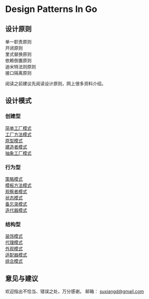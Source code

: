 # Design Patterns In Go

## 设计原则
单一职责原则  
开闭原则  
里式替换原则  
依赖倒置原则  
迪米特法则原则  
接口隔离原则

阅读之前建议先阅读设计原则，网上很多资料介绍。

## 设计模式
### 创建型
[简单工厂模式](./simple_factory)  
[工厂方法模式](./factory_method)  
[原型模式](./prototype)  
[建造者模式](./builder)  
[抽象工厂模式](./abstract_factory)

### 行为型
[策略模式](./strategy)  
[模板方法模式](./template_method)  
[观察者模式](./observer)  
[状态模式](./state)  
[备忘录模式](./memento)  
[迭代器模式]()

### 结构型
[装饰模式](./decorator)  
[代理模式](./proxy)  
[外观模式](./facade)  
[适配器模式](./adapter)  
[组合模式](./composite)

## 意见与建议
欢迎指出不恰当、错误之处，万分感谢。
邮箱： suxiangd@gmail.com
